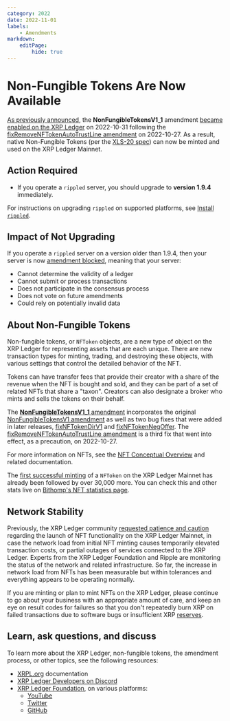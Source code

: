 ```yaml
---
category: 2022
date: 2022-11-01
labels:
    - Amendments
markdown:
    editPage:
        hide: true
---
```

# Non-Fungible Tokens Are Now Available

[As previously announced](https://xrpl.org/blog/2022/expandedsignerlist-enabled-and-nfts-approaching.html), the **NonFungibleTokensV1_1** amendment [became enabled on the XRP Ledger](https://livenet.xrpl.org/transactions/251242639A640CD9287A14A476E7F7C20BA009FDE410570926BAAF29AA05CEDE) on 2022-10-31 following the [fixRemoveNFTokenAutoTrustLine amendment](https://livenet.xrpl.org/transactions/2A67DB4AC65D688281B76334C4B52038FD56931694A6DD873B5CCD9B970AD57C) on 2022-10-27. As a result, native Non-Fungible Tokens (per the [XLS-20 spec](https://github.com/XRPLF/XRPL-Standards/discussions/46)) can now be minted and used on the XRP Ledger Mainnet.

<!-- BREAK -->

## Action Required

- If you operate a `rippled` server, you should upgrade to **version 1.9.4** immediately.

For instructions on upgrading `rippled` on supported platforms, see [Install `rippled`](https://xrpl.org/install-rippled.html).


## Impact of Not Upgrading

If you operate a `rippled` server on a version older than 1.9.4, then your server is now [amendment blocked](https://xrpl.org/amendments.html#amendment-blocked), meaning that your server:

* Cannot determine the validity of a ledger
* Cannot submit or process transactions
* Does not participate in the consensus process
* Does not vote on future amendments
* Could rely on potentially invalid data


## About Non-Fungible Tokens

Non-fungible tokens, or `NFToken` objects, are a new type of object on the XRP Ledger for representing assets that are each unique. There are new transaction types for minting, trading, and destroying these objects, with various settings that control the detailed behavior of the NFT.

Tokens can have transfer fees that provide their creator with a share of the revenue when the NFT is bought and sold, and they can be part of a set of related NFTs that share a "taxon". Creators can also designate a broker who mints and sells the tokens on their behalf.

The [**NonFungibleTokensV1_1** amendment](https://xrpl.org/known-amendments.html#nonfungibletokensv1_1) incorporates the original [NonFungibleTokensV1 amendment](https://xrpl.org/known-amendments.html#nonfungibletokensv1) as well as two bug fixes that were added in later releases, [fixNFTokenDirV1](https://xrpl.org/known-amendments.html#fixnftokendirv1) and [fixNFTokenNegOffer](https://xrpl.org/known-amendments.html#fixnftokennegoffer). The [fixRemoveNFTokenAutoTrustLine amendment](https://xrpl.org/known-amendments.html#fixremovenftokenautotrustline) is a third fix that went into effect, as a precaution, on 2022-10-27.

For more information on NFTs, see the [NFT Conceptual Overview](https://xrpl.org/non-fungible-tokens.html) and related documentation.

The [first successful minting](https://livenet.xrpl.org/transactions/465A6EAC412E32CDD6C3D21537AD1C5919987EE162D606480133E1E43FBD14A7/) of a `NFToken` on the XRP Ledger Mainnet has already been followed by over 30,000 more. You can check this and other stats live on [Bithomp's NFT statistics page](https://bithomp.com/nft-statistics).


## Network Stability

Previously, the XRP Ledger community [requested patience and caution](https://xrpl.org/blog/2022/get-ready-for-nfts.html#a-word-of-caution) regarding the launch of NFT functionality on the XRP Ledger Mainnet, in case the network load from initial NFT minting causes temporarily elevated transaction costs, or partial outages of services connected to the XRP Ledger. Experts from the XRP Ledger Foundation and Ripple are monitoring the status of the network and related infrastructure. So far, the increase in network load from NFTs has been measurable but within tolerances and everything appears to be operating normally.

If you are minting or plan to mint NFTs on the XRP Ledger, please continue to go about your business with an appropriate amount of care, and keep an eye on result codes for failures so that you don't repeatedly burn XRP on failed transactions due to software bugs or insufficient XRP [reserves](https://xrpl.org/reserves.html).


## Learn, ask questions, and discuss

To learn more about the XRP Ledger, non-fungible tokens, the amendment process, or other topics, see the following resources:

- [XRPL.org](https://xrpl.org) documentation
- [XRP Ledger Developers on Discord](https://discord.gg/427qqMYwHh)
- [XRP Ledger Foundation](https://foundation.xrpl.org/), on various platforms:
    - [YouTube](https://www.youtube.com/channel/UC6zTJdNCBI-TKMt5ubNc_Gg)
    - [Twitter](https://twitter.com/XRPLF/)
    - [GitHub](https://github.com/XRPLF/)
